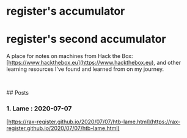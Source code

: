 # register's accumulator

# register's second accumulator

A place for notes on machines from Hack the Box: [https://www.hackthebox.eu](https://www.hackthebox.eu), and other learning resources I've found and learned from on my journey. 

<p>&nbsp;</p>
## Posts

### 1. Lame : 2020-07-07 
[https://rax-register.github.io/2020/07/07/htb-lame.html](https://rax-register.github.io/2020/07/07/htb-lame.html)

